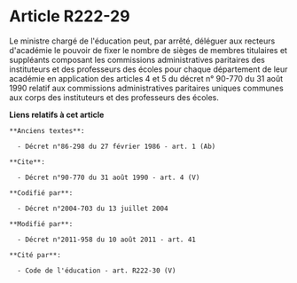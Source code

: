 # Article R222-29

Le ministre chargé de l'éducation peut, par arrêté, déléguer aux recteurs d'académie le pouvoir de fixer le nombre de sièges
de membres titulaires et suppléants composant les commissions administratives paritaires des instituteurs et des professeurs
des écoles pour chaque département de leur académie en application des articles 4 et 5 du décret n° 90-770 du 31 août 1990
relatif aux commissions administratives paritaires uniques communes aux corps des instituteurs et des professeurs des écoles.

**Liens relatifs à cet article**

	**Anciens textes**:

	  - Décret n°86-298 du 27 février 1986 - art. 1 (Ab)

	**Cite**:

	  - Décret n°90-770 du 31 août 1990 - art. 4 (V)

	**Codifié par**:

	  - Décret n°2004-703 du 13 juillet 2004

	**Modifié par**:

	  - Décret n°2011-958 du 10 août 2011 - art. 41

	**Cité par**:

	  - Code de l'éducation - art. R222-30 (V)
